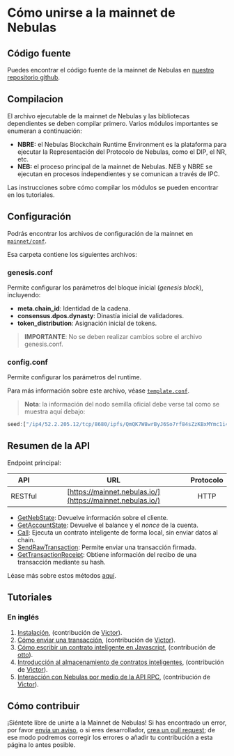 # Cómo unirse a la mainnet de Nebulas

## Código fuente

Puedes encontrar el código fuente de la mainnet de Nebulas en [nuestro repositorio github](https://github.com/nebulasio/go-nebulas/tree/master).

## Compilacion

El archivo ejecutable de la mainnet de Nebulas y las bibliotecas dependientes se deben compilar primero. Varios módulos importantes se enumeran a continuación:

* **NBRE:** el Nebulas Blockchain Runtime Environment es la plataforma para ejecutar la Representación del Protocolo de Nebulas, como el DIP, el NR, etc.
* **NEB:** el proceso principal de la mainnet de Nebulas. NEB y NBRE se ejecutan en procesos independientes y se comunican a través de IPC. 

Las instrucciones sobre cómo compilar los módulos se pueden encontrar en los tutoriales.

## Configuración

Podrás encontrar los archivos de configuración de la mainnet en [`mainnet/conf`](https://github.com/nebulasio/go-nebulas/tree/master/mainnet/conf).

Esa carpeta contiene los siguientes archivos:

### genesis.conf

Permite configurar los parámetros del bloque inicial (_genesis block_), incluyendo:

* **meta.chain\_id**: Identidad de la cadena.
* **consensus.dpos.dynasty**: Dinastía inicial de validadores.
* **token\_distribution**: Asignación inicial de tokens.

> **IMPORTANTE**: No se deben realizar cambios sobre el archivo genesis.conf.

### config.conf

Permite configurar los parámetros del runtime.

Para más información sobre este archivo, véase [`template.conf`](https://github.com/nebulasio/nebdocs/blob/master/docs/resources/conf/template.conf).

> **Nota**: la información del nodo semilla oficial debe verse tal como se muestra aquí debajo:

```javascript
seed:["/ip4/52.2.205.12/tcp/8680/ipfs/QmQK7W8wrByJ6So7rf84sZzKBxMYmc1i4a7JZsne93ysz5","/ip4/52.56.55.238/tcp/8680/ipfs/QmVy9AHxBpd1iTvECDR7fvdZnqXeDhnxkZJrKsyuHNYKAh","/ip4/13.251.33.39/tcp/8680/ipfs/QmVm5CECJdPAHmzJWN2X7tP335L5LguGb9QLQ78riA9gw3"]
```

## Resumen de la API

Endpoint principal:

| API | URL | Protocolo |
| --- | :---: | :---: |
| RESTful | [https://mainnet.nebulas.io/](https://mainnet.nebulas.io/) | HTTP |

* [GetNebState](./rpc/README.md#getnebstate): Devuelve información sobre el cliente.
* [GetAccountState](./rpc/README.md#getaccountstate): Devuelve el balance y el _nonce_ de la cuenta.
* [Call](./rpc/README.md#call): Ejecuta un contrato inteligente de forma local, sin enviar datos al chain.
* [SendRawTransaction](./rpc/README.md#sendrawtransaction): Permite enviar una transacción firmada.
* [GetTransactionReceipt](./rpc/README.md#gettransactionreceipt): Obtiene información del recibo de una transacción mediante su hash.

Léase más sobre estos métodos [aquí](https://github.com/nebulasio/wiki/blob/master/rpc.md).

## Tutoriales

### En inglés

1. [Instalación](https://github.com/nebulasio/wiki/blob/master/tutorials/%5BEnglish%5D%20Nebulas%20101%20-%2001%20Installation.md), (contribución de [Victor](https://github.com/victorychain)).
2. [Cómo enviar una transacción](https://github.com/nebulasio/wiki/blob/master/tutorials/%5BEnglish%5D%20Nebulas%20101%20-%2002%20Transaction.md), (contribución de [Victor](https://github.com/victorychain)).
3. [Cómo escribir un contrato inteligente en Javascript](https://github.com/nebulasio/wiki/blob/master/tutorials/%5BEnglish%5D%20Nebulas%20101%20-%2003%20Smart%20Contracts%20JavaScript.md), (contribución de [otto](https://github.com/ottokafka)).
4. [Introducción al almacenamiento de contratos inteligentes](https://github.com/nebulasio/wiki/blob/master/tutorials/%5BEnglish%5D%20Nebulas%20101%20-%2004%20Smart%20Contract%20Storage.md), (contribución de [Victor](https://github.com/victorychain)).
5. [Interacción con Nebulas por medio de la API RPC](https://github.com/nebulasio/wiki/blob/master/tutorials/%5BEnglish%5D%20Nebulas%20101%20-%2005%20Interacting%20with%20Nebulas%20by%20RPC%20API.md), (contribución de [Victor](https://github.com/victorychain)).

## Cómo contribuir

¡Siéntete libre de unirte a la Mainnet de Nebulas! Si has encontrado un error, por favor [envía un aviso](https://github.com/nebulasio/go-nebulas/issues/new), o si eres desarrollador, [crea un pull request](https://github.com/nebulasio/go-nebulas/pulls); de ese modo podremos corregir los errores o añadir tu contribución a esta página lo antes posible.
